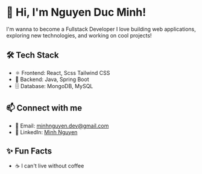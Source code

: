  # 👋 Hi, I'm Nguyen Duc Minh!

I'm wanna to become a Fullstack Developer 
I love building web applications, exploring new technologies, and working on cool projects!

## 🛠️ Tech Stack
- ⚛️ Frontend: React, Scss Tailwind CSS
- 🔧 Backend: Java, Spring Boot
- 🗄️ Database: MongoDB, MySQL

## 📫 Connect with me
- 📧 Email: minhnguyen.dev@gmail.com
- 💼 LinkedIn: [Minh Nguyen](https://vn.linkedin.com/in/%C4%91%E1%BB%A9c-minh-nguy%E1%BB%85n)

## ✨ Fun Facts
- ☕ I can't live without coffee
 